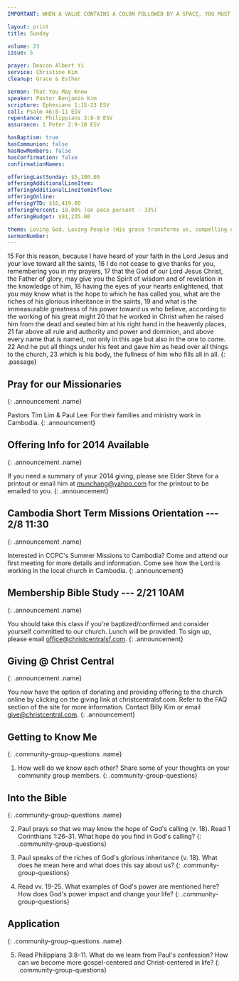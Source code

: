 ```yaml
---
IMPORTANT: WHEN A VALUE CONTAINS A COLON FOLLOWED BY A SPACE, YOU MUST USE &#58;

layout: print
title: Sunday

volume: 23
issue: 5

prayer: Deacon Albert Yi
service: Christine Kim
cleanup: Grace & Esther

sermon: That You May Know
speaker: Pastor Benjamin Kim
scripture: Ephesians 1:15-23 ESV
call: Psalm 46:8-11 ESV
repentance: Philippians 3:8-9 ESV
assurance: 1 Peter 2:9-10 ESV

hasBaptism: true
hasCommunion: false
hasNewMembers: false
hasConfirmation: false
confirmationNames: 

offeringLastSunday: $5,100.00
offeringAdditionalLineItem: 
offeringAdditionalLineItemInflow: 
offeringOnline: 
offeringYTD: $16,419.00
offeringPercent: 18.00% (on pace percent - 33%)
offeringBudget: $91,235.00

theme: Loving God, Loving People (His grace transforms us, compelling us to love others)
sermonNumber: 
---
```

15 For this reason, because I have heard of your faith in the Lord Jesus and your love toward all the saints, 16 I do not cease to give thanks for you, remembering you in my prayers, 17 that the God of our Lord Jesus Christ, the Father of glory, may give you the Spirit of wisdom and of revelation in the knowledge of him, 18 having the eyes of your hearts enlightened, that you may know what is the hope to which he has called you, what are the riches of his glorious inheritance in the saints, 19 and what is the immeasurable greatness of his power toward us who believe, according to the working of his great might 20 that he worked in Christ when he raised him from the dead and seated him at his right hand in the heavenly places, 21 far above all rule and authority and power and dominion, and above every name that is named, not only in this age but also in the one to come. 22 And he put all things under his feet and gave him as head over all things to the church, 23 which is his body, the fullness of him who fills all in all.
{: .passage}




## Pray for our Missionaries
{: .announcement .name}

Pastors Tim Lim & Paul Lee: For their families and ministry work in Cambodia.
{: .announcement}

## Offering Info for 2014 Available
{: .announcement .name}

If you need a summary of your 2014 giving, please see Elder Steve for a printout or email him at munchang@yahoo.com for the printout to be emailed to you. 
{: .announcement}

## Cambodia Short Term Missions Orientation --- 2/8 11:30
{: .announcement .name}

Interested in CCPC's Summer Missions to Cambodia? Come and attend our first meeting for more details and information. Come see how the Lord is working in the local church in Cambodia.
{: .announcement}

## Membership Bible Study --- 2/21 10AM
{: .announcement .name}

You should take this class if you're baptized/confirmed and consider yourself committed to our church. Lunch will be provided. To sign up, please email office@christcentralsf.com.
{: .announcement}

## Giving @ Christ Central
{: .announcement .name}

You now have the option of donating and providing offering to the church online by clicking on the giving link at christcentralsf.com. Refer to the FAQ section of the site for more information. Contact Billy Kim or email give@christcentral.com. 
{: .announcement}

## Getting to Know Me
{: .community-group-questions .name}

1) How well do we know each other? Share some of your thoughts on your community group members. 
{: .community-group-questions}

## Into the Bible
{: .community-group-questions .name}

2) Paul prays so that we may know the hope of God's calling (v. 18). Read 1 Corinthians 1:26-31. What hope do you find in God's calling?
{: .community-group-questions}

3) Paul speaks of the riches of God's glorious inheritance (v. 18). What does he mean here and what does this say about us?
{: .community-group-questions}

4) Read vv. 19-25. What examples of God's power are mentioned here? How does God's power impact and change your life?
{: .community-group-questions}

## Application
{: .community-group-questions .name}

5) Read Philippians 3:8-11. What do we learn from Paul's confession? How can we become more gospel-centered and Christ-centered in life?
{: .community-group-questions}
